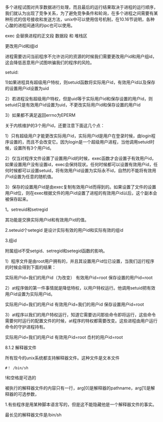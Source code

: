 多个进程试图对共享数据进行处理，而且最后的运行结果取决于进程的运行顺序，我们就认为出现了竞争关系，为了避免竞争条件和轮询，在多个进程之间需要有某种形式的信号接收和发送方法，unix中可以使用信号机制，在10.16节说明，各种心酸的进程间通讯的ipc也可以使用。

exec 会替换进程的正文段 数据段 和 堆栈区

更改用户id和组id

进程需要访问当前程序不允许访问的资源的时候我们需要更改用户id和用户组id，这会降低恶意用户试图哄骗我们的程序的风险。

setuid:

1)如果进程具有超级用户特权，则setuid函数将实际用户id，有效用户id以及保存的设置用户id设置为uid

2）若进程没有超级用户特权，但是uid等于实际用户id和保存设置的用户id，则setuid只是有效用户id设置为uid，不更改实际用户id和保存设置的用户id

3）如果都不满足返回errno为EPERM

关于内核维护的3个用户id，还要注意下面这几个点：

1）只有超级用户才能更改实际用户id，实际用户id是用户在登录时候，由login程序设置的，而且不会改变它。因为login是一个超级用户进程，当他调用setuid时候，设置所有3个用户id。

2）仅当对程序文件设置了设置用户id的时候，exec函数才会设置子有效用户id，如果设置用户没有设置id，exec会保持现状。任何时候都可以设置有效用户id，任何时候都可以设置setuid，将有效用户id设置为实际永不id，自然的不能将有效用户id设置为任意的随机值。

3）保存的设置用户id是由exec复制有效用户id而得到的。如果设置了文件的设置用户id位，则在exec根据文件的用户id设置了进程的有效用户id以后，这个副本会被保存起来。

1。setreuid和setregid

其功能是交换实际用户id和有效用户id的值。

2.seteuid个setegid
是设计实际有效的用户id和实际有效的组id

3.组id

附属组id不受setgid、setregid和setegid函数的影响。


1）程序文件是由root用户拥有的，并且其设置用户id位已设置，当我们运行程序的时候会得到下面的结果：

实际用户id=我们的用户id（为改变）
有效用户id=root
保存设置的用户id=root


2）at程序做的第一件事情就是降低特权，以用户特权运行。他调用setuid把有效用户id设置为实际用户id。

实际用户id=我们的用户id
有效用户id=我们的用户id
保存设置用户id=root

3）at程序以我们的用户特权运行，知道它需要访问那些命令即将运行，这些命令需要何时运行的配置文件的时候，at程序的特权都需要改变。这些进程由用户运行命令的守护进程持有。

实际用户id=我们的用户id
有效用户id=root
岙村的用户id=root


8.1.2 解释器文件

所有现今的unix系统都支持解释器文件。这种文件是文本文件

	#！ /bin/sh

!和空格是可选的

被执行的解释器文件的内容只有一行，arg[0]是解释器的pathname，arg[1]是解释器的可选参数，

1.有些程序是用某种脚本语言写的，但是这不能隐藏他是一个解释器文件的事实。



最长见的解释器文件是/bin/sh
